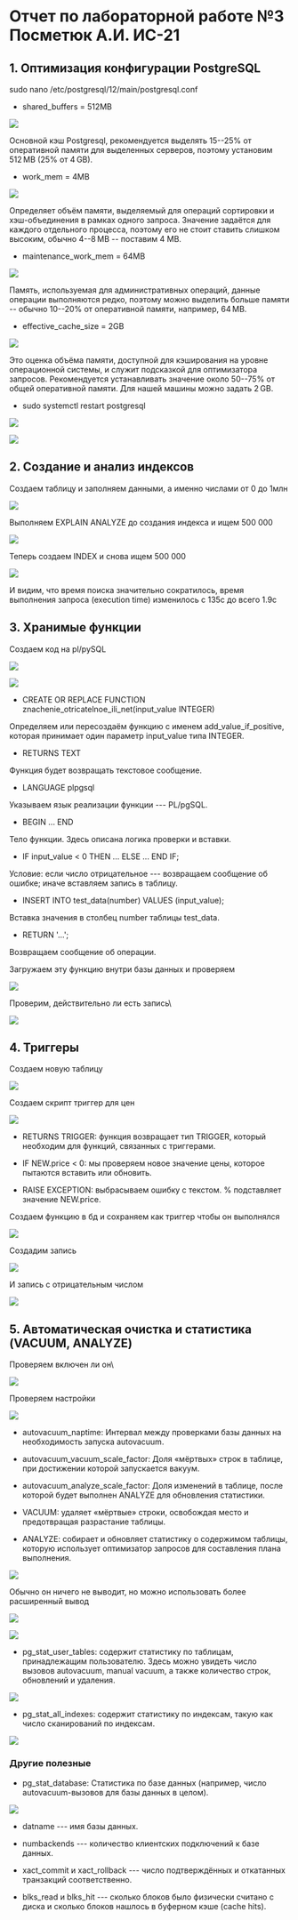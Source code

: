# Отчет по лабораторной работе №3 Посметюк А.И. ИС-21

## **1.  Оптимизация конфигурации PostgreSQL**

sudo nano /etc/postgresql/12/main/postgresql.conf

- shared_buffers = 512MB

![](vertopal_036234df9d974265a20f3b802af504dc/media/image1.png)

Основной кэш Postgresql, рекомендуется выделять 15--25% от оперативной
памяти для выделенных серверов, поэтому установим 512 MB (25% от 4 GB).

- work_mem = 4MB

![](vertopal_036234df9d974265a20f3b802af504dc/media/image2.png)

Определяет объём памяти, выделяемый для операций сортировки и
хэш-объединения в рамках одного запроса. Значение задаётся для каждого
отдельного процесса, поэтому его не стоит ставить слишком высоким,
обычно 4--8 MB -- поставим 4 MB.

- maintenance_work_mem = 64MB

![](vertopal_036234df9d974265a20f3b802af504dc/media/image3.png)

Память, используемая для административных операций, данные операции
выполняются редко, поэтому можно выделить больше памяти -- обычно
10--20% от оперативной памяти, например, 64 MB.

- effective_cache_size = 2GB

![](vertopal_036234df9d974265a20f3b802af504dc/media/image4.png)

Это оценка объёма памяти, доступной для кэширования на уровне
операционной системы, и служит подсказкой для оптимизатора запросов.
Рекомендуется устанавливать значение около 50--75% от общей оперативной
памяти. Для нашей машины можно задать 2 GB.

- sudo systemctl restart postgresql

![](vertopal_036234df9d974265a20f3b802af504dc/media/image5.png)

![](vertopal_036234df9d974265a20f3b802af504dc/media/image6.png)

## **2.  Создание и анализ индексов**

Создаем таблицу и заполняем данными, а именно числами от 0 до 1млн

![](vertopal_036234df9d974265a20f3b802af504dc/media/image7.png)

Выполняем EXPLAIN ANALYZE до создания индекса и ищем 500 000

![](vertopal_036234df9d974265a20f3b802af504dc/media/image8.png)

Теперь создаем INDEX и снова ищем 500 000

![](vertopal_036234df9d974265a20f3b802af504dc/media/image9.png)

И видим, что время поиска значительно сократилось, время выполнения
запроса (execution time) изменилось с 135с до всего 1.9с

## **3.  Хранимые функции**

Создаем код на pl/pySQL

![](vertopal_036234df9d974265a20f3b802af504dc/media/image10.png)

![](vertopal_036234df9d974265a20f3b802af504dc/media/image11.png)

- CREATE OR REPLACE FUNCTION znachenie_otricatelnoe_ili_net(input_value
INTEGER)

Определяем или пересоздаём функцию с именем add_value_if_positive,
которая принимает один параметр input_value типа INTEGER.

- RETURNS TEXT

Функция будет возвращать текстовое сообщение.

- LANGUAGE plpgsql

Указываем язык реализации функции --- PL/pgSQL.

- BEGIN ... END

Тело функции. Здесь описана логика проверки и вставки.

- IF input_value \< 0 THEN ... ELSE ... END IF;

Условие: если число отрицательное --- возвращаем сообщение об ошибке;
иначе вставляем запись в таблицу.

- INSERT INTO test_data(number) VALUES (input_value);

Вставка значения в столбец number таблицы test_data.

- RETURN \'...\';

Возвращаем сообщение об операции.

Загружаем эту функцию внутри базы данных и проверяем

![](vertopal_036234df9d974265a20f3b802af504dc/media/image12.png)

Проверим, действительно ли есть запись\

![](vertopal_036234df9d974265a20f3b802af504dc/media/image13.png)

## **4.  Триггеры**

Создаем новую таблицу

![](vertopal_036234df9d974265a20f3b802af504dc/media/image14.png)

Создаем скрипт триггер для
цен

![](vertopal_036234df9d974265a20f3b802af504dc/media/image15.png)

- RETURNS TRIGGER: функция возвращает тип TRIGGER, который необходим для
функций, связанных с триггерами.

- IF NEW.price \< 0: мы проверяем новое значение цены, которое пытаются
вставить или обновить.

- RAISE EXCEPTION: выбрасываем ошибку с текстом. % подставляет значение
NEW.price.

Создаем функцию в бд и сохраняем как триггер чтобы он выполнялся

![](vertopal_036234df9d974265a20f3b802af504dc/media/image16.png)

Создадим запись

![](vertopal_036234df9d974265a20f3b802af504dc/media/image17.png)

И запись с отрицательным числом

![](vertopal_036234df9d974265a20f3b802af504dc/media/image18.png)

## **5.  Автоматическая очистка и статистика (VACUUM, ANALYZE)**

Проверяем включен ли он\

![](vertopal_036234df9d974265a20f3b802af504dc/media/image19.png)

Проверяем настройки

![](vertopal_036234df9d974265a20f3b802af504dc/media/image20.png)

- autovacuum_naptime: Интервал между проверками базы данных на
необходимость запуска autovacuum.

- autovacuum_vacuum_scale_factor: Доля «мёртвых» строк в таблице, при
достижении которой запускается вакуум.

- autovacuum_analyze_scale_factor: Доля изменений в таблице, после которой
будет выполнен ANALYZE для обновления статистики.

- VACUUM: удаляет «мёртвые» строки, освобождая место и предотвращая
разрастание таблицы.

- ANALYZE: cобирает и обновляет статистику о содержимом таблицы, которую
использует оптимизатор запросов для составления плана выполнения.

![](vertopal_036234df9d974265a20f3b802af504dc/media/image21.png)

Обычно он ничего не выводит, но можно использовать более расширенный
вывод

![](vertopal_036234df9d974265a20f3b802af504dc/media/image22.png)

![](vertopal_036234df9d974265a20f3b802af504dc/media/image23.png)

- pg_stat_user_tables: содержит статистику по таблицам, принадлежащим
пользователю. Здесь можно увидеть число вызовов autovacuum, manual
vacuum, а также количество строк, обновлений и удаления.

![](vertopal_036234df9d974265a20f3b802af504dc/media/image24.png)

- pg_stat_all_indexes: содержит статистику по индексам, такую как
число сканирований по индексам.

![](vertopal_036234df9d974265a20f3b802af504dc/media/image25.png)

### Другие полезные

- pg_stat_database: Статистика по базе данных (например, число
autovacuum-вызовов для базы данных в целом).

![](vertopal_036234df9d974265a20f3b802af504dc/media/image26.png)

- datname --- имя базы данных.

- numbackends --- количество клиентских подключений к базе данных.

- xact_commit и xact_rollback --- число подтверждённых и откатанных
транзакций соответственно.

- blks_read и blks_hit --- сколько блоков было физически считано с диска и
сколько блоков нашлось в буферном кэше (cache hits).
